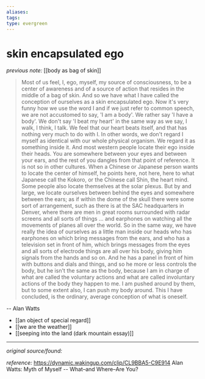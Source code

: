 ```yaml
---
aliases: 
tags: 
type: evergreen
---
```


# skin encapsulated ego

_previous note:_ [[body as bag of skin]]

> Most of us feel, I, ego, myself, my source of consciousness, to be a center of awareness and of a source of action that resides in the middle of a bag of skin. And so we have what I have called the conception of ourselves as a skin encapsulated ego. Now it's very funny how we use the word I and if we just refer to common speech, we are not accustomed to say, 'I am a body'. We rather say 'I have a body'. We don't say 'I beat my heart' in the same way as we say, I walk, I think, I talk. We feel that our heart beats itself, and that has nothing very much to do with I. In other words, we don't regard I myself as identical with our whole physical organism. We regard it as something inside it. And most western people locate their ego inside their heads. You are somewhere between your eyes and between your ears, and the rest of you dangles from that point of reference. It is not so in other cultures. When a Chinese or Japanese person wants to locate the center of himself, he points here, not here, here to what Japanese call the Kokoro, or the Chinese call Shin, the heart mind. Some people also locate themselves at the solar plexus. But by and large, we locate ourselves between behind the eyes and somewhere between the ears; as if within the dome of the skull there were some sort of arrangement, such as there is at the SAC headquarters in Denver, where there are men in great rooms surrounded with radar screens and all sorts of things ... and earphones on watching all the movements of planes all over the world. So in the same way, we have really the idea of ourselves as a little man inside our heads who has earphones on which bring messages from the ears, and who has a television set in front of him, which brings messages from the eyes and all sorts of electrode things are all over his body, giving him signals from the hands and so on. And he has a panel in front of him with buttons and dials and things, and so he more or less controls the body, but he isn't the same as the body, because I am in charge of what are called the voluntary actions and what are called involuntary actions of the body they happen to me. I am pushed around by them, but to some extent also, I can push my body around. This I have concluded, is the ordinary, average conception of what is oneself.

-- Alan Watts

- [[an object of special regard]]
- [[we are the weather]]
- [[seeping into the land (dark mountain essay)]]



---

_original source/found:_ 

_reference:_ https://dynamic.wakingup.com/clip/CL9BBA5-C9E914
Alan Watts: Myth of Myself -- What–and Where–Are You?



